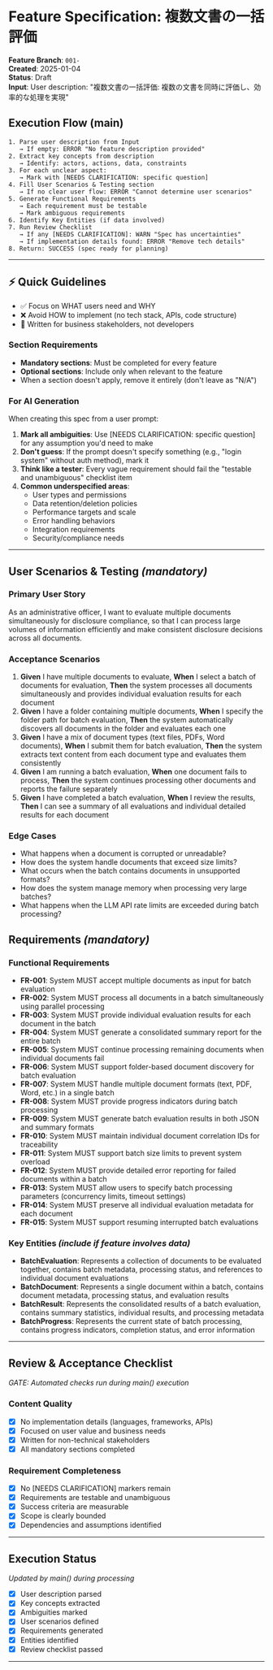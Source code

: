 # Feature Specification: 複数文書の一括評価

**Feature Branch**: `001-`  
**Created**: 2025-01-04  
**Status**: Draft  
**Input**: User description: "複数文書の一括評価: 複数の文書を同時に評価し、効率的な処理を実現"

## Execution Flow (main)

```
1. Parse user description from Input
   → If empty: ERROR "No feature description provided"
2. Extract key concepts from description
   → Identify: actors, actions, data, constraints
3. For each unclear aspect:
   → Mark with [NEEDS CLARIFICATION: specific question]
4. Fill User Scenarios & Testing section
   → If no clear user flow: ERROR "Cannot determine user scenarios"
5. Generate Functional Requirements
   → Each requirement must be testable
   → Mark ambiguous requirements
6. Identify Key Entities (if data involved)
7. Run Review Checklist
   → If any [NEEDS CLARIFICATION]: WARN "Spec has uncertainties"
   → If implementation details found: ERROR "Remove tech details"
8. Return: SUCCESS (spec ready for planning)
```

---

## ⚡ Quick Guidelines

- ✅ Focus on WHAT users need and WHY
- ❌ Avoid HOW to implement (no tech stack, APIs, code structure)
- 👥 Written for business stakeholders, not developers

### Section Requirements

- **Mandatory sections**: Must be completed for every feature
- **Optional sections**: Include only when relevant to the feature
- When a section doesn't apply, remove it entirely (don't leave as "N/A")

### For AI Generation

When creating this spec from a user prompt:

1. **Mark all ambiguities**: Use [NEEDS CLARIFICATION: specific question] for any assumption you'd need to make
2. **Don't guess**: If the prompt doesn't specify something (e.g., "login system" without auth method), mark it
3. **Think like a tester**: Every vague requirement should fail the "testable and unambiguous" checklist item
4. **Common underspecified areas**:
   - User types and permissions
   - Data retention/deletion policies
   - Performance targets and scale
   - Error handling behaviors
   - Integration requirements
   - Security/compliance needs

---

## User Scenarios & Testing _(mandatory)_

### Primary User Story

As an administrative officer, I want to evaluate multiple documents simultaneously for disclosure compliance, so that I can process large volumes of information efficiently and make consistent disclosure decisions across all documents.

### Acceptance Scenarios

1. **Given** I have multiple documents to evaluate, **When** I select a batch of documents for evaluation, **Then** the system processes all documents simultaneously and provides individual evaluation results for each document
2. **Given** I have a folder containing multiple documents, **When** I specify the folder path for batch evaluation, **Then** the system automatically discovers all documents in the folder and evaluates each one
3. **Given** I have a mix of document types (text files, PDFs, Word documents), **When** I submit them for batch evaluation, **Then** the system extracts text content from each document type and evaluates them consistently
4. **Given** I am running a batch evaluation, **When** one document fails to process, **Then** the system continues processing other documents and reports the failure separately
5. **Given** I have completed a batch evaluation, **When** I review the results, **Then** I can see a summary of all evaluations and individual detailed results for each document

### Edge Cases

- What happens when a document is corrupted or unreadable?
- How does the system handle documents that exceed size limits?
- What occurs when the batch contains documents in unsupported formats?
- How does the system manage memory when processing very large batches?
- What happens when the LLM API rate limits are exceeded during batch processing?

## Requirements _(mandatory)_

### Functional Requirements

- **FR-001**: System MUST accept multiple documents as input for batch evaluation
- **FR-002**: System MUST process all documents in a batch simultaneously using parallel processing
- **FR-003**: System MUST provide individual evaluation results for each document in the batch
- **FR-004**: System MUST generate a consolidated summary report for the entire batch
- **FR-005**: System MUST continue processing remaining documents when individual documents fail
- **FR-006**: System MUST support folder-based document discovery for batch evaluation
- **FR-007**: System MUST handle multiple document formats (text, PDF, Word, etc.) in a single batch
- **FR-008**: System MUST provide progress indicators during batch processing
- **FR-009**: System MUST generate batch evaluation results in both JSON and summary formats
- **FR-010**: System MUST maintain individual document correlation IDs for traceability
- **FR-011**: System MUST support batch size limits to prevent system overload
- **FR-012**: System MUST provide detailed error reporting for failed documents within a batch
- **FR-013**: System MUST allow users to specify batch processing parameters (concurrency limits, timeout settings)
- **FR-014**: System MUST preserve all individual evaluation metadata for each document
- **FR-015**: System MUST support resuming interrupted batch evaluations

### Key Entities _(include if feature involves data)_

- **BatchEvaluation**: Represents a collection of documents to be evaluated together, contains batch metadata, processing status, and references to individual document evaluations
- **BatchDocument**: Represents a single document within a batch, contains document metadata, processing status, and evaluation results
- **BatchResult**: Represents the consolidated results of a batch evaluation, contains summary statistics, individual results, and processing metadata
- **BatchProgress**: Represents the current state of batch processing, contains progress indicators, completion status, and error information

---

## Review & Acceptance Checklist

_GATE: Automated checks run during main() execution_

### Content Quality

- [x] No implementation details (languages, frameworks, APIs)
- [x] Focused on user value and business needs
- [x] Written for non-technical stakeholders
- [x] All mandatory sections completed

### Requirement Completeness

- [x] No [NEEDS CLARIFICATION] markers remain
- [x] Requirements are testable and unambiguous
- [x] Success criteria are measurable
- [x] Scope is clearly bounded
- [x] Dependencies and assumptions identified

---

## Execution Status

_Updated by main() during processing_

- [x] User description parsed
- [x] Key concepts extracted
- [x] Ambiguities marked
- [x] User scenarios defined
- [x] Requirements generated
- [x] Entities identified
- [x] Review checklist passed

---
